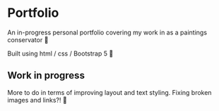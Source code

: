 # Portfolio

An in-progress personal portfolio covering my work in as a paintings conservator :art:

Built using html / css / Bootstrap 5 🔧

## Work in progress

More to do in terms of improving layout and text styling. Fixing broken images and links?! 🌱
